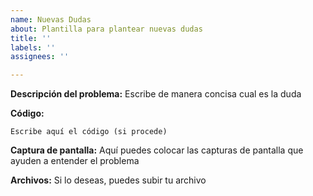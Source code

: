 ```yaml
---
name: Nuevas Dudas
about: Plantilla para plantear nuevas dudas
title: ''
labels: ''
assignees: ''

---
```


**Descripción del problema:**
Escribe de manera concisa cual es la duda

**Código:**
```
Escribe aquí el código (si procede)
```

**Captura de pantalla:**
Aquí puedes colocar las capturas de pantalla que ayuden a entender el problema

**Archivos:**
Si lo deseas, puedes subir tu archivo


